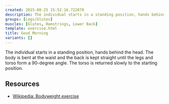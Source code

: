 ```yaml
---
created: 2015-08-25 15:52:16.722870
description: The individual starts in a standing position, hands behind the head.
groups: [Legs/Glutes]
muscles: [Glutes, Hamstrings, Lower Back]
template: exercise.html
title: Good Morning
variants: []
---
```

The individual starts in a standing position, hands behind the head. The body is bent at the waist and the back is kept straight until the legs and torso form a 90-degree angle. The torso is returned slowly to the starting position.

## Resources

* [Wikipedia: Bodyweight exercise](https://en.wikipedia.org/wiki/Bodyweight_exercise)